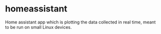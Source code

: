 # homeassistant
Home assistant app which is plotting the data collected in real time, meant to be run on small Linux devices.
